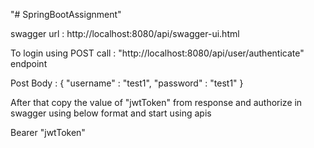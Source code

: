 "# SpringBootAssignment" 

swagger url : http://localhost:8080/api/swagger-ui.html

To login using POST call :  "http://localhost:8080/api/user/authenticate" endpoint

Post Body : 
{
    "username" : "test1",
    "password" : "test1"
}

After that copy the value of "jwtToken" from response and authorize in swagger using below format and start using apis

Bearer "jwtToken"
